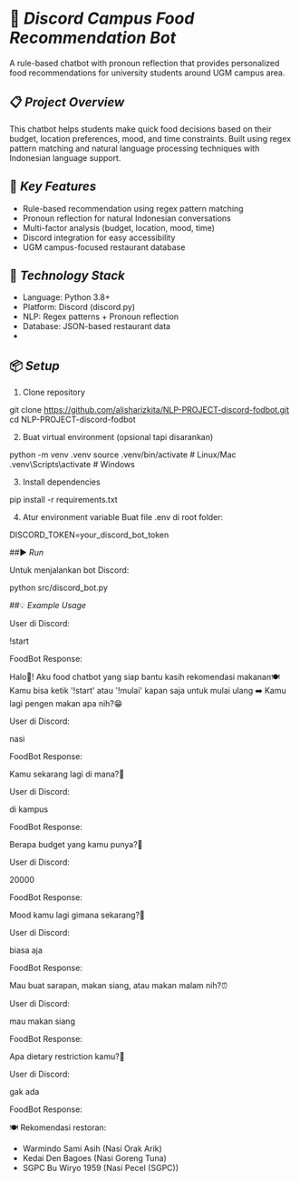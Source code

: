 # 🍜 *Discord Campus Food Recommendation Bot*

A rule-based chatbot with pronoun reflection that provides personalized food recommendations for university students around UGM campus area.

## 📋 *Project Overview*

This chatbot helps students make quick food decisions based on their budget, location preferences, mood, and time constraints. Built using regex pattern matching and natural language processing techniques with Indonesian language support.

## 🎯 *Key Features*

- Rule-based recommendation using regex pattern matching
- Pronoun reflection for natural Indonesian conversations
- Multi-factor analysis (budget, location, mood, time)
- Discord integration for easy accessibility
- UGM campus-focused restaurant database

## 🔧 *Technology Stack*

- Language: Python 3.8+
- Platform: Discord (discord.py)
- NLP: Regex patterns + Pronoun reflection
- Database: JSON-based restaurant data
-

## 📦 *Setup*

1. Clone repository

git clone https://github.com/alisharizkita/NLP-PROJECT-discord-fodbot.git
cd NLP-PROJECT-discord-fodbot


2. Buat virtual environment (opsional tapi disarankan)

python -m venv .venv
source .venv/bin/activate   # Linux/Mac
.venv\Scripts\activate      # Windows


3. Install dependencies

pip install -r requirements.txt


4. Atur environment variable
Buat file .env di root folder:

DISCORD_TOKEN=your_discord_bot_token

##▶️ *Run*

Untuk menjalankan bot Discord:

python src/discord_bot.py

##💡 *Example Usage*

User di Discord:

!start


FoodBot Response:

Halo👋! Aku food chatbot yang siap bantu kasih rekomendasi makanan🍽️
Kamu bisa ketik '!start' atau '!mulai' kapan saja untuk mulai ulang ➡️
Kamu lagi pengen makan apa nih?😁


User di Discord:

nasi


FoodBot Response:

Kamu sekarang lagi di mana?📍


User di Discord:

di kampus


FoodBot Response:

Berapa budget yang kamu punya?💸


User di Discord:

20000


FoodBot Response:

Mood kamu lagi gimana sekarang?💓

User di Discord:

biasa aja


FoodBot Response:

Mau buat sarapan, makan siang, atau makan malam nih?⏰


User di Discord:

mau makan siang


FoodBot Response:

Apa dietary restriction kamu?🚫


User di Discord:

gak ada


FoodBot Response:

🍽️ Rekomendasi restoran:
- Warmindo Sami Asih (Nasi Orak Arik)
- Kedai Den Bagoes (Nasi Goreng Tuna)
- SGPC Bu Wiryo 1959 (Nasi Pecel (SGPC))
